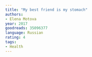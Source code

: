 ```yaml
---
title: "My best friend is my stomach"
authors:
- Elena Motova
year: 2017
goodreads: 35096377
language: Russian
rating: 4
tags:
- Health
---
```

